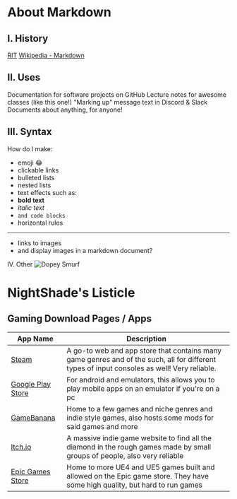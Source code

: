 # About Markdown

## I. History
[RIT](https://en.wikipedia.org/wiki/Markdown)
[Wikipedia - Markdown](https://en.wikipedia.org/wiki/Markdown)

## II. Uses
Documentation for software projects on GitHub
Lecture notes for awesome classes (like this one!)
"Marking up" message text in Discord & Slack
Documents about anything, for anyone!

## III. Syntax
How do I make:
- emoji :joy:
- clickable links
- bulleted lists
- nested lists
- text effects such as:
- **bold text**
- *italic text*
- `and code blocks`
- horizontal rules
---
- links to images
- and display images in a markdown document?


IV. Other
![Dopey Smurf](https://vignette.wikia.nocookie.net/smurfs/images/0/0d/Dopey4.JPG/revision/latest/scale-to-width-down/240?cb=20180929070848)

# NightShade's Listicle

## Gaming Download Pages / Apps

| App Name | Description |  
| ----------- | ----------- |  
| [Steam](https://store.steampowered.com/) | A go-to web and app store that contains many game genres and of the such, all for different types of input consoles as well!  Very reliable. |  
| [Google Play Store](https://play.google.com/store/games?hl=en_US&pli=1) | For android and emulators, this allows you to play mobile apps on an emulator if you're on a pc |
| [GameBanana](https://gamebanana.com/) | Home to a few games and niche genres and indie style games, also hosts some mods for said games and more |
| [Itch.io](https://itch.io/) | A massive indie game website to find all the diamond in the rough games made by small groups of people, also very reliable |
| [Epic Games Store](https://store.epicgames.com/en-US) | Home to more UE4 and UE5 games built and allowed on the Epic game store.  They have some high quality, but hard to run games |
